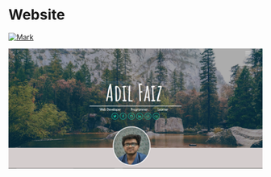 # Website #

[![Mark](https://camo.githubusercontent.com/4d6b4c3b2a1d015b2ffe57bfc76657a57ca644a6/68747470733a2f2f696d672e736869656c64732e696f2f776562736974652d75702d646f776e2d677265656e2d7265642f68747470732f66616865656c2e636f6d2e7376673f6c6162656c3d57656273697465267374796c653d666f722d7468652d6261646765)](http://www.adil-faiz.com)

![web](img/web.png)


